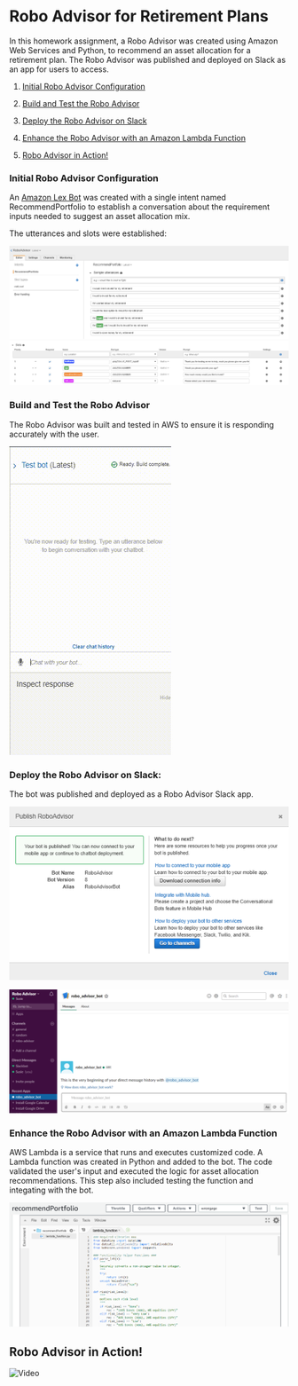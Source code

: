 # Robo Advisor for Retirement Plans

In this homework assignment, a Robo Advisor was created using Amazon Web Services and Python, to recommend an asset allocation for a retirement plan. The Robo Advisor was published and deployed on Slack as an app for users to access. 


1. [Initial Robo Advisor Configuration](Initial-Robo-Advisor-Configuration)

2. [Build and Test the Robo Advisor](Build-and-Test-the-Robo-Advisor)

3. [Deploy the Robo Advisor on Slack](Deploy-the-Robo-Advisor-on-Slack) 

4. [Enhance the Robo Advisor with an Amazon Lambda Function](Enhance-the-Robo-Advisor-with-an-Amazon-Lambda-Function)

5. [Robo Advisor in Action!](Robo-Advisor-in-Action!)


### Initial Robo Advisor Configuration

  An [Amazon Lex Bot](https://us-west-2.console.aws.amazon.com/lex/home?region=us-west-2) was created with a single intent named RecommendPortfolio to establish a conversation about the requirement inputs needed to suggest an asset allocation mix. 
  
  The utterances and slots were established:
  
  ![utterances](Images/utterances.png)        ![slots](Images/slots.png)

  
### Build and Test the Robo Advisor

The Robo Advisor was built and tested in AWS to ensure it is responding accurately with the user. 

![Test Video](Images/test.gif)

  
### Deploy the Robo Advisor on Slack: 
 
  The bot was published and deployed as a Robo Advisor Slack app. 
  
  ![publish](Images/publish.png)
  
  ![slack](Images/slack.png)
 
###  Enhance the Robo Advisor with an Amazon Lambda Function

AWS Lambda is a service that runs and executes customized code. A Lambda function was created in Python and added to the bot. The code validated the user's input and executed the logic for asset allocation recommendations.  This step also included testing the function and integating with the bot. 
  
  ![lambda](Images/lambda.png)
  
  ## Robo Advisor in Action! 


![Video](Images/Media1.gif)
